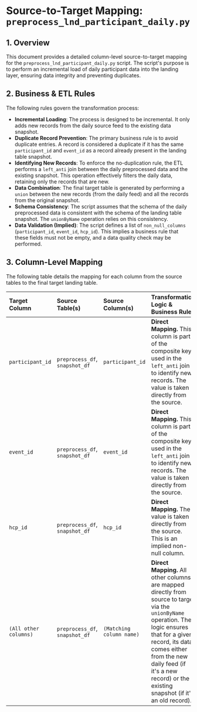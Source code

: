 # Source-to-Target Mapping: `preprocess_lnd_participant_daily.py`

## 1. Overview
This document provides a detailed column-level source-to-target mapping for the `preprocess_lnd_participant_daily.py` script. The script's purpose is to perform an incremental load of daily participant data into the landing layer, ensuring data integrity and preventing duplicates.

## 2. Business & ETL Rules
The following rules govern the transformation process:

*   **Incremental Loading**: The process is designed to be incremental. It only adds new records from the daily source feed to the existing data snapshot.
*   **Duplicate Record Prevention**: The primary business rule is to avoid duplicate entries. A record is considered a duplicate if it has the same `participant_id` and `event_id` as a record already present in the landing table snapshot.
*   **Identifying New Records**: To enforce the no-duplication rule, the ETL performs a `left_anti` join between the daily preprocessed data and the existing snapshot. This operation effectively filters the daily data, retaining only the records that are new.
*   **Data Combination**: The final target table is generated by performing a `union` between the new records (from the daily feed) and all the records from the original snapshot.
*   **Schema Consistency**: The script assumes that the schema of the daily preprocessed data is consistent with the schema of the landing table snapshot. The `unionByName` operation relies on this consistency.
*   **Data Validation (Implied)**: The script defines a list of `non_null_columns` (`participant_id`, `event_id`, `hcp_id`). This implies a business rule that these fields must not be empty, and a data quality check may be performed.

## 3. Column-Level Mapping

The following table details the mapping for each column from the source tables to the final target landing table.

| Target Column | Source Table(s) | Source Column(s) | Transformation Logic & Business Rule |
| :--- | :--- | :--- | :--- |
| `participant_id` | `preprocess_df`, `snapshot_df` | `participant_id` | **Direct Mapping.** This column is part of the composite key used in the `left_anti` join to identify new records. The value is taken directly from the source. |
| `event_id` | `preprocess_df`, `snapshot_df` | `event_id` | **Direct Mapping.** This column is part of the composite key used in the `left_anti` join to identify new records. The value is taken directly from the source. |
| `hcp_id` | `preprocess_df`, `snapshot_df` | `hcp_id` | **Direct Mapping.** The value is taken directly from the source. This is an implied non-null column. |
| `(All other columns)` | `preprocess_df`, `snapshot_df` | `(Matching column name)` | **Direct Mapping.** All other columns are mapped directly from source to target via the `unionByName` operation. The logic ensures that for a given record, its data comes either from the new daily feed (if it's a new record) or the existing snapshot (if it's an old record). |
